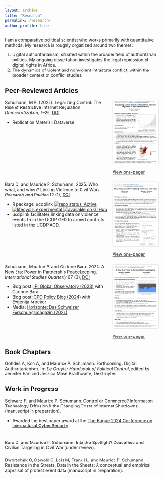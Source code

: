 ```yaml
---
layout: archive
title: "Research"
permalink: /research/
author_profile: true
---
```


<style>
  .publication-entry {
    display: flex;
    align-items: flex-start;
    margin-bottom: 1.5rem;
  }
  .publication-entry .thumb {
    flex: 0 0 150px;
    margin-left: 1rem;
  }
  .publication-entry .thumb img {
    width: 150px; /* Slightly larger */
    height: auto;
    display: block;
    border-radius: 4px;
    border: 1px solid #ddd;
  }
</style>

I am a comparative political scientist who works primarily with quantitative methods. My research is roughly organized around two themes:
1. Digital authoritarianism, situated within the broader field of authoritarian politics. My ongoing dissertation investigates the legal repression of digital rights in Africa.
2. The dynamics of violent and nonviolent intrastate conflict, within the broader context of conflict studies.


## Peer-Reviewed Articles

<div class="publication-entry">
  <div class="info">
    Schumann, M.P. (2025). Legalizing Control: The Rise of Restrictive Internet Regulation. <em>Democratization</em>, 1–26,
    <a href="https://doi.org/10.1080/13510347.2025.2503370">DOI</a><br>
    <ul>
      <li><a href="https://dataverse.harvard.edu/dataset.xhtml?persistentId=doi:10.7910/DVN/UNASYJ">Replication Material: Dataverse</a></li>
    </ul>
  </div>
  <div class="thumb">
    <a href="/images/onepagers/Schumann-2025-1pager.png" target="_blank">
      <img src="/images/onepagers/Schumann-2025-1pager.png" alt="1-Pager thumbnail" />
    </a>
    <br>
    <a href="/images/onepagers/Schumann-2025-1pager.pdf" target="_blank">View one-pager</a>
  </div>
</div>

<div class="publication-entry">
  <div class="info">
    Bara C. and Maurice P. Schumann. 2025. Who, what, and when? Linking Violence to Civil Wars. <em>Research and Politics</em> 12 (1), <a href="https://doi.org/10.1177/20531680251328885">DOI</a>
    <ul>
      <li>
  R package: ucdplink
  <a href="https://www.repostatus.org/#active" target="_blank">
    <img src="https://img.shields.io/badge/repo%20status-Active-brightgreen" alt="repo status: Active" />
  </a>
  <a href="https://lifecycle.r-lib.org/articles/stages.html#stable/" target="_blank">
    <img src="https://img.shields.io/badge/lifecycle-experimental-orange" alt="lifecycle: experimental" />
  </a>
  <a href="https://github.com/corinnebara/ucdplink" target="_blank">
    <img src="https://img.shields.io/badge/available_on-GitHub-blue" alt="available on GitHub" />
  </a>
</li>
<li>
    ucdplink facilitates linking data on violence events from the UCDP GED to armed conflicts listed in the UCDP ACD.
  </li>
    </ul>
  </div>
  <div class="thumb">
    <a href="/images/onepagers/Bara-Schumann-2025-1pager.jpeg" target="_blank">
      <img src="/images/onepagers/Bara-Schumann-2025-1pager.jpeg" alt="1-Pager thumbnail" />
    </a>
    <br>
    <a href="/images/onepagers/Bara-Schumann-2025-1pager.pdf" target="_blank">View one-pager</a>
  </div>
</div>

<div class="publication-entry">
  <div class="info">
    Schumann, Maurice P. and Corinne Bara. 2023. A New Era: Power in Partnership Peacekeeping. <em>International Studies Quarterly</em> 67 (3), <a href="https://doi.org/10.1093/isq/sqad037">DOI</a>
    <ul>
      <li>Blog post: <a href="https://theglobalobservatory.org/2023/10/partnership-peacekeeping-works-what-does-this-mean-in-a-divided-world/">IPI Global Observatory (2023)</a> with Corinne Bara</li>
      <li>Blog post: <a href="https://policyblog.empowermentforpeace.org/2024/02/reversed-roles-partnership-peacekeeping/">CPD Policy Blog (2024)</a> with Evgenija Kroeker</li>
      <li>Media: <a href="https://www.horizonte-magazin.ch/2024/12/05/harmoniesuche-in-variationen/">Horizonte: Das Schweizer Forschungsmagazin (2024)</a></li>
    </ul>
  </div>
  <div class="thumb">
    <a href="/images/onepagers/Schumann-Bara-2023-1pager.png" target="_blank">
      <img src="/images/onepagers/Schumann-Bara-2023-1pager.png" alt="1-Pager thumbnail" />
    </a>
    <br>
    <a href="/images/onepagers/Schumann-Bara-2023-1pager.pdf" target="_blank">View one-pager</a>
  </div>
</div>

## Book Chapters

<div class="publication-entry">
  <div class="info">
    Gohdes A, Koh A, and Maurice P. Schumann. Forthcoming. Digital Authoritarianism. In: <em>De Gruyter Handbook of Political Control</em>, edited by Jennifer Earl and Jessica Mave Braithwaite, De Gruyter.
  </div>
</div>

## Work in Progress 

<div class="publication-entry">
  <div class="info">
    Schwarz F. and Maurice P. Schumann. Control or Commerce? Information Technology Diffusion &amp; the Changing Costs of Internet Shutdowns (manuscript in preparation). 
    <ul>
      <li>
        Awarded the best paper award at the 
        <a href="https://www.thehagueprogram.nl/news/photos-and-conference-report-2024-conference-on-international-cyber-security">
          The Hague 2024 Conference on International Cyber Security
        </a>
      </li>
    </ul>
  </div>
</div>

<div class="publication-entry">
  <div class="info">
    Bara C. and Maurice P. Schumann. Into the Spotlight? Ceasefires and Civilian Targeting in Civil War (under review).
  </div>
</div>

<div class="publication-entry">
  <div class="info">
    Dworschak C, Oswald C, Leis M, Frank H., and Maurice P. Schumann. Resistance in the Streets, Data in the Sheets: A conceptual and empirical appraisal of protest event data (manuscript in preparation).
  </div>
</div>
